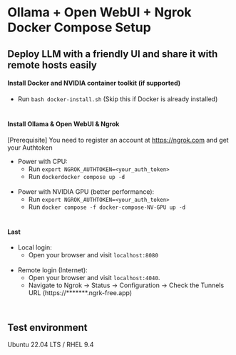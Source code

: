 # Ollama + Open WebUI + Ngrok Docker Compose Setup
## Deploy LLM with a friendly UI and share it with remote hosts easily
####  Install Docker and NVIDIA container toolkit (if supported)
+ Run `bash docker-install.sh` (Skip this if Docker is already installed)
#
#### Install Ollama & Open WebUI & Ngrok
[Prerequisite] You need to register an account at https://ngrok.com and get your Authtoken
+ Power with CPU:
  + Run `export NGROK_AUTHTOKEN=<your_auth_token>`<br/>
  + Run `dockerdocker compose up -d`<br/>
  &nbsp;
+ Power with NVIDIA GPU (better performance):
  + Run `export NGROK_AUTHTOKEN=<your_auth_token>`<br/>
  + Run `docker compose -f docker-compose-NV-GPU up -d`
#
#### Last
+ Local login:
  + Open your browser and visit `localhost:8080`<br/>
  &nbsp;
+ Remote login (Internet):
  + Open your browser and visit `localhost:4040`.
  + Navigate to Ngrok -> Status -> Configuration -> Check the Tunnels URL (https://*******.ngrk-free.app)<br/>
&nbsp;
#
## Test environment
Ubuntu 22.04 LTS / RHEL 9.4
